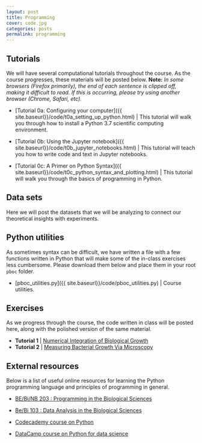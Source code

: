 ```yaml
---
layout: post
title: Programming
cover: code.jpg
categories: posts
permalink: programming
---
```


## Tutorials
We will have several computational tutorials throughout the course. As the course
progresses, these materials will be posted below. **Note:** *In some browsers (Firefox primarily), the end of each sentence is clipped off, making it difficult to read. If this is occurring, please try using another browser (Chrome, Safari, etc).*

* [Tutorial 0a: Configuring your computer]({{ site.baseurl}}/code/t0a_setting_up_python.html) \| This tutorial will walk you through how to install a Python 3.7 scientific computing environment.

* [Tutorial 0b: Using the Jupyter notebook]({{ site.baseurl}}/code/t0b_jupyter_notebooks.html) \| This tutorial will teach you how to write code and text in Jupyter notebooks.

* [Tutorial 0c: A Primer on Python Syntax]({{ site.baseurl}}/code/t0c_python_syntax_and_plotting.html) \| This tutorial will walk you through the basics of programming in Python.



## Data sets

Here we will post the datasets that we will be analyzing to connect our theoretical insights with experiments.
<!-- Please download the following data sets, unzip them, and place them in your `pboc/data` folder as described in [the setting up Python tutorial]({{ site.baseurl}}/code/t0a_setting_up_python.html).

* [Images of a growing *E. coli* microcolony](http://www.rpdata.caltech.edu/courses/course_data/ecoli_growth.zip) -->


## Python utilities
As sometimes syntax can be difficult, we have written a file with a few functions written in Python that will make some of the in-class exercises less cumbersome. Please download them below and place them in your root `pboc` folder.

* [pboc_utilities.py]({{ site.baseurl}}/code/pboc_utilities.py) \| Course utilities.



## Exercises
As we progress through the course, the code written in class will be posted here, along with the polished version of the same material.


* **Tutorial 1** \| [Numerical Integration of Biological Growth]({{site.baseurl}}/code/t1a_numerical_integration.html)
* **Tutorial 2** \| [Measuring Bacterial Growth Via Microscopy]({{site.baseurl}}/code/t1b_ecoli_growth.html)
<!-- 
* **Tutorial 3** \| [Writing Stochastic Simulations]({{site.baseurl}}/code/t03_stochastic_simulations.html)
* **Tutorial 4** \| [Integrating Chemical Master Equations]({{site.baseurl}}/code/t04_chemical_master_equations.html)
* **Tutorial 5** \| [Constitutive Expression and the Poisson Distribution]({{site.baseurl}}/code/t05_constitutive_expression.html)
* **Tutorial 6** \| [Gillespie Stochastic Simulation of Constitutive Expression]({{site.baseurl}}/code/t06_gillespie_algorithm.html) -->


## External resources
Below is a list of useful online resources for learning the Python programming language and principles of programming in general.

* [BE/Bi/NB 203 : Programming in the Biological Sciences](http://justinbois.github.io/bootcamp/2018/)

* [Be/Bi 103 : Data Analysis in the Biological Sciences](http://www.bebi103.caltech.edu)

* [Codecademy course on Python](https://www.codecademy.com/learn/python)

* [DataCamp course on Python for data science](https://www.datacamp.com/courses/intro-to-python-for-data-science)
